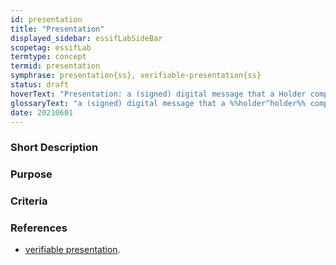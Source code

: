 ```yaml
---
id: presentation
title: "Presentation"
displayed_sidebar: essifLabSideBar
scopetag: essifLab
termtype: concept
termid: presentation
symphrase: presentation{ss}, verifiable-presentation{ss}
status: draft
hoverText: "Presentation: a (signed) digital message that a Holder component may send to a Verifier component that contains data derived from one or more Verifiable Credentials (that (a Colleague component of) the Holder component has received from Issuer components of one or more Parties), as a response to a specific Presentation Request of a Verifier component."
glossaryText: "a (signed) digital message that a %%holder^holder%% component may send to a %%verifier^verifier%% component that contains data derived from one or more %%verifiable^verify%% %%credentials^credential%% (that (a %%colleague^colleague%% component of) the %%holder^holder%% component has received from %%issuer^issuer%% components of one or more %%parties^party%%), as a response to a specific %%presentation request^presentation-request%% of a %%Verifier^verifier%% component."
date: 20210601
---
```


### Short Description

### Purpose

### Criteria


### References
- [verifiable presentation](https://www.w3.org/TR/vc-data-model/#dfn-verifiable-presentations).
